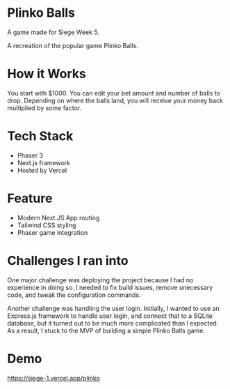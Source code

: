 # Plinko Balls
A game made for Siege Week 5.

A recreation of the popular game Plinko Balls.

# How it Works
You start with $1000. You can edit your bet amount and number of balls to drop. Depending on where the balls land, you will receive your money back multiplied by some factor.

# Tech Stack
- Phaser 3
- Next.js framework
- Hosted by Vercel

# Feature
- Modern Next.JS App routing
- Tailwind CSS styling
- Phaser game integration

# Challenges I ran into
One major challenge was deploying the project because I had no experience in doing so. I needed to fix build issues, remove unecessary code, and tweak the configuration commands.

Another challenge was handling the user login. Initially, I wanted to use an Express.js framework to handle user login, and connect that to a SQLite database, but it turned out to be much more complicated than I expected. As a result, I stuck to the MVP of building a simple Plinko Balls game.

# Demo
https://siege-1.vercel.app/plinko
